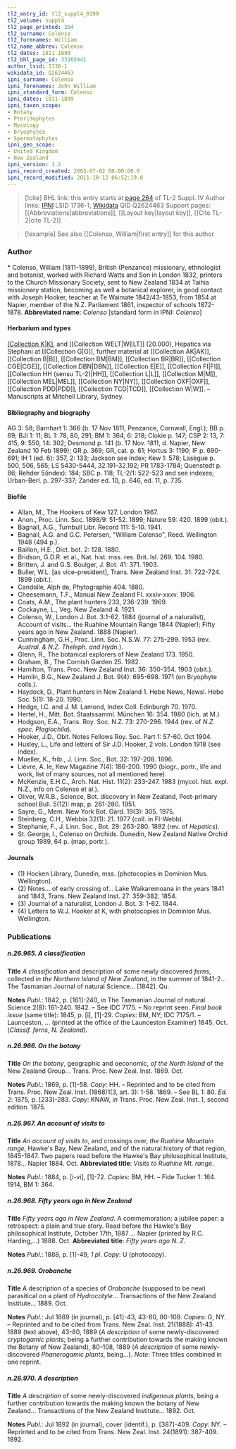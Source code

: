 ```yaml
---
tl2_entry_id: tl2_suppl4_0199
tl2_volume: suppl4
tl2_page_printed: 264
tl2_surname: Colenso
tl2_forenames: William
tl2_name_abbrev: Colenso
tl2_dates: 1811-1899
tl2_bhl_page_id: 33265941
author_lsid: 1736-1
wikidata_id: Q2624463
ipni_surname: Colenso
ipni_forenames: John William
ipni_standard_form: Colenso
ipni_dates: 1811-1899
ipni_taxon_scope: 
- Botany
- Pteridophytes
- Mycology
- Bryophytes
- Spermatophytes
ipni_geo_scope: 
- United Kingdom
- New Zealand
ipni_version: 1.2
ipni_record_created: 2003-07-02 00:00:00.0
ipni_record_modified: 2011-10-12 06:52:19.0
---
```


> [!cite] BHL link: this entry starts at [page 264](https://www.biodiversitylibrary.org/page/33265941) of TL-2 Suppl. IV
> Author links: [IPNI](https://www.ipni.org/a/1736-1) LSID 1736-1, [Wikidata](https://www.wikidata.org/wiki/Q2624463) QID Q2624463
> Support pages: [[Abbreviations|abbreviations]], [[Layout key|layout key]], [[Cite TL-2|cite TL-2]]

> [!example] See also [[Colenso, William|first entry]] for this author

### Author

\* Colenso, William (1811-1899), British (Penzance) missionary, ethnologist and botanist, worked with Richard Watts and Son in London 1832, printers to the Church Missionary Society, sent to New Zealand 1834 at Taihia missionary station, becoming as well a botanical explorer, in good contact with Joseph Hooker, teacher at Te Waimate 1842/43-1853, from 1854 at Napier, member of the N.Z. Parliament 1861, inspector of schools 1872-1878. 
**Abbreviated name**: *Colenso* \[standard form in IPNI: *Colenso*\]

#### Herbarium and types

[[Collection K|K]](5115), and [[Collection WELT|WELT]] (20.000), Hepatics via Stephani at [[Collection G|G]], further material at [[Collection AK|AK]], [[Collection B|B]], [[Collection BM|BM]], [[Collection BR|BR]], [[Collection CGE|CGE]], [[Collection DBN|DBN]], [[Collection E|E]], [[Collection FI|FI]], [[Collection HH (sensu TL-2)|HH]], [[Collection L|L]], [[Collection M|M]], [[Collection MEL|MEL]], [[Collection NY|NY]], [[Collection OXF|OXF]], [[Collection PDD|PDD]], [[Collection TCD|TCD]], [[Collection W|W]]. – Manuscripts at Mitchell Library, Sydney.

#### Bibliography and biography

AG 3: 58; Barnhart 1: 366 (b. 17 Nov 1811, Penzance, Cornwall, Engl.); BB p. 69; BJI 1: 11; BL 1: 78, 80, 291; BM 1: 364, 6: 218; Clokie p. 147; CSP 2: 13, 7: 415, 9: 550, 14: 302; Desmond p. 141 (b. 17 Nov. 1811, d. Napier, New Zealand 10 Feb 1899); GR p. 369; GR, cat. p. 61; Hortus 3: 1190; IF p. 690-691; IH 1 (ed. 6): 357, 2: 133; Jackson see index; Kew 1: 578; Lasègue p. 500, 506, 565; LS 5430-5444, 32.191-32.192; PR 1783-1784; Quenstedt p. 86; Rehder 5(index): 184; SBC p. 118; TL-2/1: 522-523 and see indexes; Urban-Berl. p. 297-337; Zander ed. 10, p. 646, ed. 11, p. 735.

#### Biofile

- Allan, M., The Hookers of Kew 127. London 1967.
- Anon., Proc. Linn. Soc. 1898/9: 51-52. 1899; Nature 59: 420. 1899 (obit.).
- Bagnall, A.G., Turnbull Libr. Record 111: 5-10. 1941.
- Bagnall, A.G. and G.C. Petersen, "William Colenso", Reed. Wellington 1948 (494 p.).
- Baillon, H.E., Dict. bot. 2: 128. 1880.
- Bridson, G.D.R. et al., Nat. hist. mss. res. Brit. Isl. 269. 104. 1980.
- Britten, J. and G.S. Boulger, J. Bot. 41: 371. 1903.
- Buller, W.L. \[as vice-president\], Trans. New Zealand Inst. 31: 722-724. 1899 (obit.).
- Candolle, Alph de, Phytographie 404. 1880.
- Cheesemann, T.F., Manual New Zealand Fl. xxxiv-xxxv. 1906.
- Coats, A.M., The plant hunters 233, 236-239. 1969.
- Cockayne, L., Veg. New Zealand 4. 1921.
- Colenso, W., London J. Bot. 3:1-62. 1884 (journal of a naturalist), Account of visits... the Ruahine Mountain Range 1844 (Napier); Fifty years ago in New Zealand. 1888 (Napier).
- Cunningham, G.H., Proc. Linn. Soc. N.S.W. 77: 275-299. 1953 (rev. *Austral. & N.Z. Theleph. and Hydn.*).
- Glenn, R., The botanical explorers of New Zealand 173. 1950.
- Graham, B., The Cornish Garden 25. 1982.
- Hamilton, Trans. Proc. New Zealand Inst. 36: 350-354. 1903 (obit.).
- Hamlin, B.G., New Zealand J. Bot. 9(4): 695-698. 1971 (on Bryophyte colls.).
- Haydock, D., Plant hunters in New Zealand 1. Hebe News, Newsl. Hebe Soc. 5(1): 18-20. 1990.
- Hedge, I.C. and J. M. Lamond, Index Coll. Edinburgh 70. 1970.
- Hertel, H., Mitt. Bot. Staatssamml. München 16: 354. 1980 (lich. at M.)
- Hodgson, E.A., Trans. Roy. Soc. N.Z. 73: 270-296. 1944 (rev. of *N.Z. spec. Plagiochila*).
- Hooker, J.D., Obit. Notes Fellows Roy. Soc. Part 1: 57-60. Oct 1904.
- Huxley, L., Life and letters of Sir J.D. Hooker, 2 vols. London 1918 (see index).
- Mueller, K., frib., J. Linn. Soc., Bot. 32: 197-208. 1896.
- Lièvre, A. le, Kew Magazine 7(4): 186-200. 1990 (biogr., portr., life and work, list of many sources, not all mentioned here).
- McKenzie, E.H.C., Arch. Nat. Hist. 11(2): 233-247. 1983 (mycol. hist. expl. N.Z., info on Colenso et al.).
- Oliver, W.R.B., Science, Bot. discovery in New Zealand, Post-primary school Bull. 5(12): map, p. 261-280. 1951.
- Sayre, G., Mem. New York Bot. Gard. 19(3): 305. 1975.
- Steinberg, C.H., Webbia 32(1): 21. 1977 (coll. in FI-Webb).
- Stephanie, F., J. Linn. Soc., Bot. 29: 263-280. 1892 (rev. of *Hepatics*).
- St. George, I., Colenso on Orchids. Dunedin, New Zealand Native Orchid group 1989, 64 p. (map, portr.).

#### Journals

- (1) Hocken Library, Dunedin, mss. (photocopies in Dominion Mus. Wellington).
- (2) Notes... of early crossing of... Lake Waikaremoana in the years 1841 and 1843, Trans. New Zealand Inst. 27: 359-382. 1854.
- (3) Journal of a naturalist, London J. Bot. 3: 1-62. 1844.
- (4) Letters to W.J. Hooker at K, with photocopies in Dominion Mus. Wellington.

### Publications

##### n.26.965. A classification

**Title**
*A classification* and description of some newly discovered *ferns*, collected *in the Northern Island of New Zealand*, in the summer of 1841-2... The Tasmanian Journal of natural Science... \[1842\]. Qu.

**Notes**
*Publ*.: 1842, p. \[161\]-240, *in* The Tasmanian Journal of natural Science 2(8): 161-240. 1842. – See IDC 7175. – No reprint seen.
*Final book issue* (same title): 1845, p. \[i\], \[1\]-29. *Copies*: BM, NY; IDC 7175/1. – Launceston, ... (printed at the office of the Launceston Examiner) 1845. Oct. (*Classif. ferns*, *N. Zealand*).

##### n.26.966. On the botany

**Title**
*On the botany*, geographic and oeconomic, *of the North Island* of the New Zealand Group... Trans. Proc. New Zeal. Inst. 1869. Oct.

**Notes**
*Publ*.: 1869, p. \[1\]-58. *Copy*: HH. – Reprinted and to be cited from Trans. Proc. New Zeal. Inst. (1868)1(3, art. 3): 1-58. 1869. – See BL 1: 80.
*Ed. 2*: 1875, p. \[233\]-283. *Copy*: KNAW, *in* Trans. Proc. New Zeal. Inst. 1, second edition. 1875.

##### n.26.967. An account of visits to

**Title**
*An account of visits to*, and crossings over, *the Ruahine Mountain range*, Hawke's Bay, New Zealand, and of the natural history of that region, 1845-1847. Two papers read before the Hawke's Bay philosophical Institute, 1878... Napier 1884. Oct.
**Abbreviated title**: *Visits to Ruahine Mt. range*.

**Notes**
*Publ*.: 1884, p. \[i-vi\], \[1\]-72. *Copies*: BM, HH. – Fide Tucker 1: 164. 1914, BM 1: 364.

##### n.26.968. Fifty years ago in New Zealand

**Title**
*Fifty years ago in New Zealand*. A commemoration: a jubilee paper: a retrospect: a plain and true story. Read before the Hawke's Bay philosophical Institute, October 17th, 1887 ... Napier (printed by R.C. Harding,...) 1888. Oct.
**Abbreviated title**: *Fifty years ago N. Z.*

**Notes**
*Publ*.: 1888, p. \[1\]-49, *1 pl*. *Copy*: U (photocopy).

##### n.26.969. Orobanche

**Title**
A description of a species of *Orobanche* (supposed to be new) parasitical *on* a plant of *Hydrocotyle*... Transactions of the New Zealand Institute... 1889. Oct.

**Notes**
*Publ*.: Jul 1889 (in journal), p. \[41\]-43, 43-80, 80-108. *Copies*: G, NY. – Reprinted and to be cited from Trans. New Zeal. Inst. 21(1888): 41-43. 1889 (text above), 43-80, 1889 (*A description* of some newly-discovered *cryptogamic plants*; being a further contribution towards the making known the Botany of New Zealand), 80-108, 1889 (*A description* of some newly-discovered *Phanerogamic plants*, being...).
*Note*: Three titles combined in one reprint.

##### n.26.970. A description

**Title**
*A description* of some newly-discovered *indigenous plants*, being a further contribution towards the making known the botany of New Zealand... Transactions of the New Zealand Institute... 1892. Oct.

**Notes**
*Publ*.: Jul 1892 (in journal), cover (identif.), p. \[387\]-409. *Copy*: NY. – Reprinted and to be cited from Trans. New Zeal. Inst. 24(1891): 387-409. 1892.

